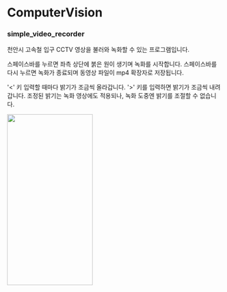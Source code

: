 # ComputerVision

### simple_video_recorder
천안시 고속철 입구 CCTV 영상을 불러와 녹화할 수 있는 프로그램입니다.

스페이스바를 누르면 좌측 상단에 붉은 원이 생기며 녹화를 시작합니다. 스페이스바를 다시 누르면 녹화가 종료되며 동영상 파일이 mp4 확장자로 저장됩니다.

'<' 키 입력할 때마다 밝기가 조금씩 올라갑니다. '>' 키를 입력하면 밝기가 조금씩 내려갑니다. 조정된 밝기는 녹화 영상에도 적용되나, 녹화 도중엔 밝기를 조절할 수 없습니다.

<img src="https://github.com/user-attachments/assets/b3a755ce-dc4b-438a-8c98-004df5521ec3.png" width="200" height="400"/>
